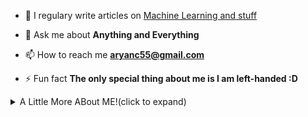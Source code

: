 
- 📝 I regulary write articles on [Machine Learning and stuff](https://medium.com/@aryanc55)

- 💬 Ask me about **Anything and Everything**

- 📫 How to reach me **aryanc55@gmail.com**

- ⚡ Fun fact **The only special thing about me is I am left-handed :D**

<details>

<summary>A Little More ABout ME!(click to expand)</summary>
<p align="left">  
<strong> Strong engineering professional with a B.tech focused on Information Technology from AJAY
KUMAR GARG ENGINEERING COLLEGE. Research-oriented, interested in Machine Learning, skilled in
Github, Big Data basics (setup/adminitration), SQL, Linux along with strong theoratical basics in DSA, operating system, and computer networks. 
</strong></p>  

</details>

